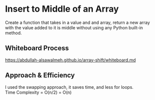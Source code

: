 # Insert to Middle of an Array

<!-- Description of the challenge -->

Create a function that takes in a value and and array, return a new array with the value added to it is middle without using any Python built-in method.

## Whiteboard Process

<!-- Embedded whiteboard image -->

https://abdullah-alsawalmeh.github.io/array-shift/whiteboard.md

## Approach & Efficiency

<!-- What approach did you take? Discuss Why. What is the Big O space/time for this approach? -->

I used the swapping approach, it saves time, and less for loops.  
Time Complexity = O(n/2) = O(n) <br><br>
